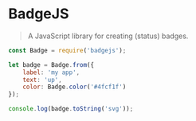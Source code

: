 # BadgeJS
> A JavaScript library for creating (status) badges.

```js
const Badge = require('badgejs');

let badge = Badge.from({
    label: 'my app',
    text: 'up',
    color: Badge.color('#4fcf1f')
});

console.log(badge.toString('svg'));
```
